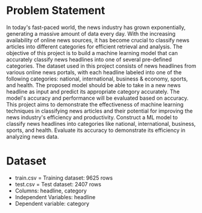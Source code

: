 # Problem Statement

In today's fast-paced world, the news industry has grown exponentially, generating a massive amount of data every day. With the increasing availability of online news sources, it has become crucial to classify news articles into different categories for efficient retrieval and analysis. The objective of this project is to build a machine learning model that can accurately classify news headlines into one of several pre-defined categories. The dataset used in this project consists of news headlines from various online news portals, with each headline labeled into one of the following categories: national, international, business & economy, sports, and health. The proposed model should be able to take in a new news headline as input and predict its appropriate category accurately. The model's accuracy and performance will be evaluated based on accuracy. This project aims to demonstrate the effectiveness of machine learning techniques in classifying news articles and their potential for improving the news industry's efficiency and productivity. Construct a ML model to classify news headlines into categories like national, international, business, sports, and health. Evaluate its accuracy to demonstrate its efficiency in analyzing news data.

# Dataset
* train.csv = Training dataset: 9625 rows
* test.csv = Test dataset: 2407 rows
* Columns: headline, category
* Independent Variables: headline
* Dependent variable: category 
   
